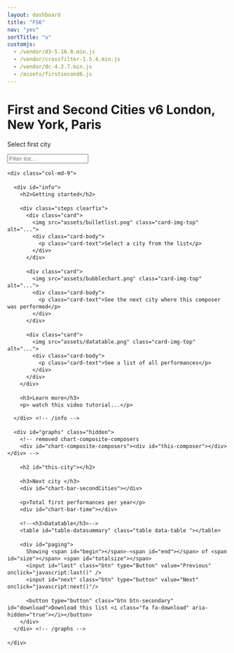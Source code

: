 ```yaml
---
layout: dashboard
title: "FS6"
nav: "yes"
sortTitle: "u"
customjs:
  - /vendor/d3-5.16.0.min.js
  - /vendor/crossfilter-1.5.4.min.js
  - /vendor/dc-4.2.7.min.js
  - /assets/firstsecond6.js
---
```


<div class="banner">
  <div class="container-fluid">
  	<div class="header">
  	 	  	<div class="title">
  					<h1>First and Second Cities v6 London, New York, Paris</h1>
  				</div>
  	</div>
    <div class="row">
      <div class="col-md-3">
        <p>Select first city</p>
      </div>
      <div class="col-md-9">
        <p id="datacount"></p>
      </div>
    </div>
  </div>
</div>


<!-- DATA -->
<div class="container-fluid dashboard">
	<div class="row">
    <div class="col-md-3">
      <!-- LH -->
      <div id="triangle-down"></div>
      <input id="filter" class="form-control" placeholder="Filter list...">
      <div id="filterCities"></div>
    </div>

    <div class="col-md-9">

      <div id="info">
        <h2>Getting started</h2>

        <div class="steps clearfix">
          <div class="card">
            <img src="assets/bulletlist.png" class="card-img-top" alt="...">
            <div class="card-body">
              <p class="card-text">Select a city from the list</p>
            </div>
          </div>

          <div class="card">
            <img src="assets/bubblechart.png" class="card-img-top" alt="...">
            <div class="card-body">
              <p class="card-text">See the next city where this composer was performed</p>
            </div>
          </div>

          <div class="card">
            <img src="assets/datatable.png" class="card-img-top" alt="...">
            <div class="card-body">
              <p class="card-text">See a list of all performances</p>
            </div>
          </div>
        </div>

        <h3>Learn more</h3>
        <p> watch this video tutorial...</p>

<!--
        <div class="steps">
          <img src="assets/bulletlist.png" />
          <img src="assets/bubblechart.png" />
          <img src="assets/datatable.png" />
        </div>

        <p>Select a composer from the list on the left</p>
        <ul>
          <li>see where they were performed</li>
          <li>see a list of all their performances</li>
          <li>optionally select a range of years from the <i>Total performances</i> graph to filter</li>
        </ul>
        <p>Then select another composer to explore the data further...</p>
-->

      </div> <!-- /info -->

      <div id="graphs" class="hidden">
        <!-- removed chart-composite-composers
        <div id="chart-composite-composers"><div id="this-composer"></div></div> -->

        <h2 id="this-city"></h2>

        <h3>Next city </h3>
        <div id="chart-bar-secondCities"></div>

        <p>Total first performances per year</p>
        <div id="chart-bar-time"></div>

        <!--<h3>Datatable</h3>-->
        <table id="table-datasummary" class="table data-table "></table>

        <div id="paging">
          Showing <span id="begin"></span>-<span id="end"></span> of <span id="size"></span> <span id="totalsize"></span>
          <input id="last" class="btn" type="Button" value="Previous" onclick="javascript:last()" />
          <input id="next" class="btn" type="button" value="Next" onclick="javascript:next()"/>

          <button type="button" class="btn btn-secondary" id="download">Download this list <i class="fa fa-download" aria-hidden="true"></i></button>
        </div>
      </div> <!-- /graphs -->

    </div>
  </div>
</div>
